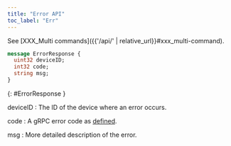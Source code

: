 ```yaml
---
title: "Error API"
toc_label: "Err"  
---
```


See [XXX_Multi commands]({{'/api/' | relative_url}}#xxx_multi-command).

```protobuf
message ErrorResponse {
  uint32 deviceID;
  int32 code;
  string msg;
}
```
{: #ErrorResponse }

deviceID
: The ID of the device where an error occurs.


code
: A gRPC error code as [defined](https://github.com/grpc/grpc/blob/master/doc/statuscodes.md).

msg
: More detailed description of the error. 